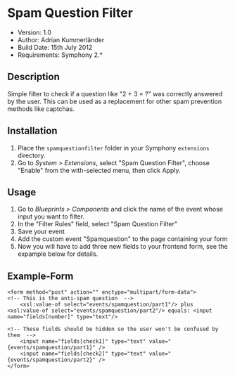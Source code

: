 # Spam Question Filter

- Version: 1.0
- Author: Adrian Kummerländer 
- Build Date: 15th July 2012
- Requirements: Symphony 2.*

## Description

Simple filter to check if a question like "2 + 3 = ?" was correctly answered by the user. 
This can be used as a replacement for other spam prevention methods like captchas.

## Installation

1. Place the `spamquestionfilter` folder in your Symphony `extensions` directory.
2. Go to _System > Extensions_, select "Spam Question Filter", choose "Enable" from the with-selected menu, then click Apply.

## Usage

1. Go to _Blueprints > Components_ and click the name of the event whose input you want to filter.
2. In the "Filter Rules" field, select "Spam Question Filter"
3. Save your event
4. Add the custom event "Spamquestion" to the page containing your form
5. Now you will have to add three new fields to your frontend form, see the expample below for details.

## Example-Form

	<form method="post" action="" enctype="multipart/form-data">
	<!-- This is the anti-spam question  -->
		<xsl:value-of select="events/spamquestion/part1"/> plus <xsl:value-of select="events/spamquestion/part2"/> equals: <input name="fields[number]" type="text"/>

	<!-- These fields should be hidden so the user won't be confused by them  -->
		<input name="fields[check1]" type="text" value="{events/spamquestion/part1}" />
		<input name="fields[check2]" type="text" value="{events/spamquestion/part2}" />
	</form>
